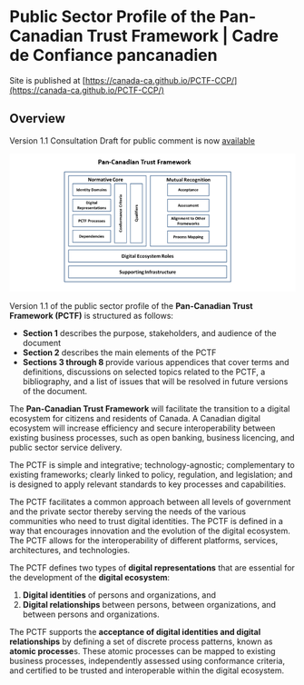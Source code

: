# Public Sector Profile of the Pan-Canadian Trust Framework | Cadre de Confiance pancanadien

Site is published at [https://canada-ca.github.io/PCTF-CCP/](https://canada-ca.github.io/PCTF-CCP/)
## Overview


Version 1.1 Consultation Draft for public comment is now [available](Version1_1/)


![Pan-Canadian Trust Framework](./images/PCTFV1-1c.PNG)


Version 1.1 of the public sector profile of the <b>Pan-Canadian Trust Framework (PCTF)</b> is structured as follows:


* <b>Section 1</b> describes the purpose, stakeholders, and audience of the document 
* <b>Section 2</b> describes the main elements of the PCTF 
* <b>Sections 3 through 8 </b> provide various appendices that cover terms and definitions, discussions on selected topics related to the PCTF, a bibliography, and a list of issues that will be resolved in future versions of the document.


The <b>Pan-Canadian Trust Framework</b> will facilitate the transition to a digital ecosystem for citizens and residents of Canada. A Canadian digital ecosystem will increase efficiency and secure interoperability between existing business processes, such as open banking, business licencing, and public sector service delivery. 

The PCTF is simple and integrative; technology-agnostic; complementary to existing frameworks; clearly linked to policy, regulation, and legislation; and is designed to apply relevant standards to key processes and capabilities.


The PCTF facilitates a common approach between all levels of government and the private sector thereby serving the needs of the various communities who need to trust digital identities. The PCTF is defined in a way that encourages innovation and the evolution of the digital ecosystem. The PCTF allows for the interoperability of different platforms, services, architectures, and technologies. 


The PCTF defines two types of <b>digital representations</b> that are essential for the development of the <b>digital ecosystem</b>:


1.	<b>Digital identities</b> of persons and organizations, and
2.	<b>Digital relationships</b> between persons, between organizations, and between persons and organizations. 


The PCTF supports the <b>acceptance of digital identities and digital relationships</b> by defining a set of discrete process patterns, known as <b>atomic processe</b>s. These atomic processes can be mapped to existing business processes, independently assessed using conformance criteria, and certified to be trusted and interoperable within the digital ecosystem.

